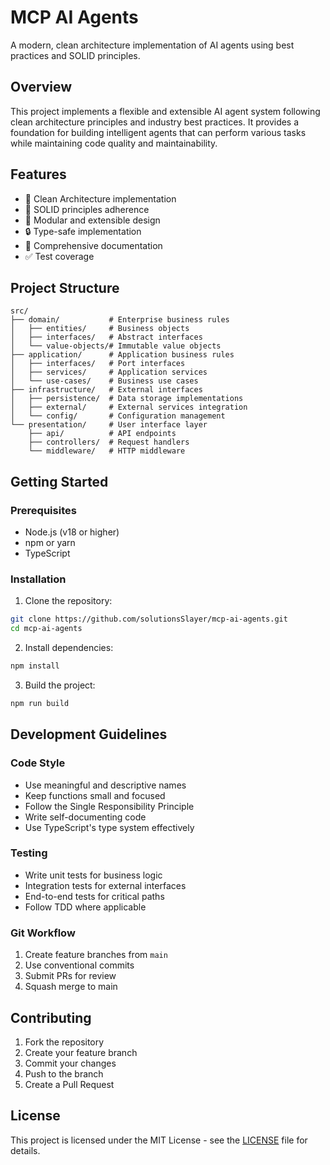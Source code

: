 # MCP AI Agents

A modern, clean architecture implementation of AI agents using best practices and SOLID principles.

## Overview

This project implements a flexible and extensible AI agent system following clean architecture principles and industry best practices. It provides a foundation for building intelligent agents that can perform various tasks while maintaining code quality and maintainability.

## Features

- 🎯 Clean Architecture implementation
- 🔄 SOLID principles adherence
- 🧩 Modular and extensible design
- 🔒 Type-safe implementation
- 📝 Comprehensive documentation
- ✅ Test coverage

## Project Structure

```
src/
├── domain/           # Enterprise business rules
│   ├── entities/     # Business objects
│   ├── interfaces/   # Abstract interfaces
│   └── value-objects/# Immutable value objects
├── application/      # Application business rules
│   ├── interfaces/   # Port interfaces
│   ├── services/     # Application services
│   └── use-cases/    # Business use cases
├── infrastructure/   # External interfaces
│   ├── persistence/  # Data storage implementations
│   ├── external/     # External services integration
│   └── config/       # Configuration management
└── presentation/     # User interface layer
    ├── api/          # API endpoints
    ├── controllers/  # Request handlers
    └── middleware/   # HTTP middleware
```

## Getting Started

### Prerequisites

- Node.js (v18 or higher)
- npm or yarn
- TypeScript

### Installation

1. Clone the repository:
```bash
git clone https://github.com/solutionsSlayer/mcp-ai-agents.git
cd mcp-ai-agents
```

2. Install dependencies:
```bash
npm install
```

3. Build the project:
```bash
npm run build
```

## Development Guidelines

### Code Style

- Use meaningful and descriptive names
- Keep functions small and focused
- Follow the Single Responsibility Principle
- Write self-documenting code
- Use TypeScript's type system effectively

### Testing

- Write unit tests for business logic
- Integration tests for external interfaces
- End-to-end tests for critical paths
- Follow TDD where applicable

### Git Workflow

1. Create feature branches from `main`
2. Use conventional commits
3. Submit PRs for review
4. Squash merge to main

## Contributing

1. Fork the repository
2. Create your feature branch
3. Commit your changes
4. Push to the branch
5. Create a Pull Request

## License

This project is licensed under the MIT License - see the [LICENSE](LICENSE) file for details.